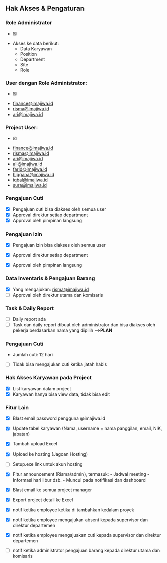 ## Hak Akses & Pengaturan

### Role Administrator
- [x]
- Akses ke data berikut:
  - Data Karyawan
  - Position
  - Department
  - Site
  - Role

### User dengan Role Administrator:
- [x]
- finance@imajiwa.id
- risma@imajiwa.id
- ari@imajiwa.id

### Project User:
- [x]
- finance@imajiwa.id
- risma@imajiwa.id
- ari@imajiwa.id
- ali@imajiwa.id
- farid@imajiwa.id
- higgana@imajiwa.id
- iqbal@imajiwa.id
- sura@imajiwa.id

### Pengajuan Cuti
- [x] Pengajuan cuti bisa diakses oleh semua user
- [x] Approval direktur setiap department
- [x] Approval oleh pimpinan langsung

### Pengajuan Izin
- [x] Pengajuan izin bisa diakses oleh semua user
- [x] Approval direktur setiap department
- [x] Approval oleh pimpinan langsung


### Data Inventaris & Pengajuan Barang
- [x] Yang mengajukan: risma@imajiwa.id
- [ ] Approval oleh direktur utama dan komisaris

### Task & Daily Report
- [ ] Daily report ada
- [ ] Task dan daily report dibuat oleh administrator dan bisa diakses oleh pekerja berdasarkan nama yang dipilih ==>**PLAN**

### Pengajuan Cuti
- Jumlah cuti: 12 hari
- [ ] Tidak bisa mengajukan cuti ketika jatah habis

### Hak Akses Karyawan pada Project
- [x] List karyawan dalam project
- [x] Karyawan hanya bisa view data, tidak bisa edit

### Fitur Lain
- [x] Blast email password pengguna @imajiwa.id
- [x] Update tabel karyawan (Nama, username = nama panggilan, email, NIK, jabatan)
- [x] Tambah upload Excel
- [x] Upload ke hosting (Jagoan Hosting)
- [ ] Setup.exe link untuk akun hosting
- [x] Fitur announcement (Risma/admin), termasuk:
        - Jadwal meeting
        - Informasi hari libur dsb.
        - Muncul pada notifikasi dan dashboard
- [x] Blast email ke semua project manager
- [x] Export project detail ke Excel

- [x] notif ketika employee ketika di tambahkan kedalam proyek
- [x] notif ketika employee mengajukan absent kepada supervisor dan direktur departemen
- [x] notif ketika employee mengajuakan cuti kepada supervisor dan direktur departemen
- [ ] notif ketika administrator pengajuan barang kepada direktur utama dan komisaris 